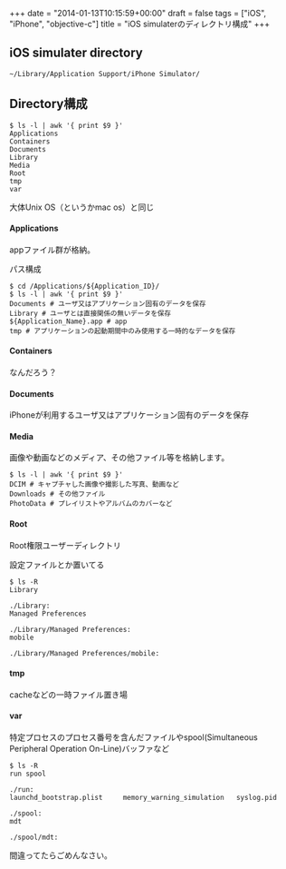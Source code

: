 +++
date = "2014-01-13T10:15:59+00:00"
draft = false
tags = ["iOS", "iPhone", "objective-c"]
title = "iOS simulaterのディレクトリ構成"
+++
## iOS simulater directory

	~/Library/Application Support/iPhone Simulator/

## Directory構成

	$ ls -l | awk '{ print $9 }'
	Applications
	Containers
	Documents
	Library
	Media
	Root
	tmp
	var

大体Unix OS（というかmac os）と同じ

#### Applications

appファイル群が格納。

パス構成

	$ cd /Applications/${Application_ID}/
	$ ls -l | awk '{ print $9 }'
	Documents # ユーザ又はアプリケーション固有のデータを保存
	Library # ユーザとは直接関係の無いデータを保存
	${Application_Name}.app # app
	tmp # アプリケーションの起動期間中のみ使用する一時的なデータを保存


#### Containers

なんだろう？

#### Documents

iPhoneが利用するユーザ又はアプリケーション固有のデータを保存


#### Media

画像や動画などのメディア、その他ファイル等を格納します。

	$ ls -l | awk '{ print $9 }'
	DCIM # キャプチャした画像や撮影した写真、動画など
	Downloads # その他ファイル
	PhotoData # プレイリストやアルバムのカバーなど
	
#### Root

Root権限ユーザーディレクトリ

設定ファイルとか置いてる

	$ ls -R
	Library

	./Library:
	Managed Preferences
	
	./Library/Managed Preferences:
	mobile
	
	./Library/Managed Preferences/mobile:
	
#### tmp

cacheなどの一時ファイル置き場

#### var

特定プロセスのプロセス番号を含んだファイルやspool(Simultaneous Peripheral Operation On-Line)バッファなど

	$ ls -R
	run	spool
	
	./run:
	launchd_bootstrap.plist		memory_warning_simulation	syslog.pid
	
	./spool:
	mdt
	
	./spool/mdt:


間違ってたらごめんなさい。
